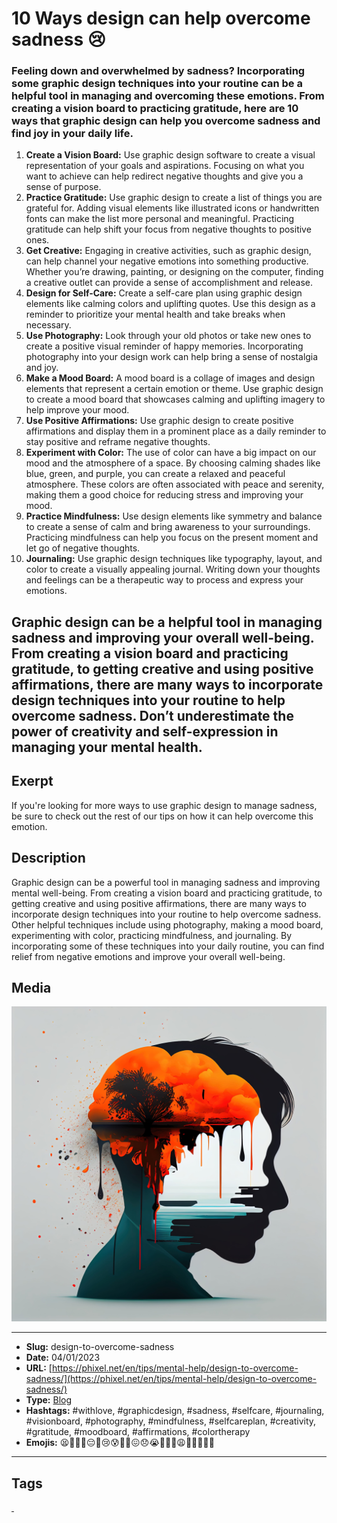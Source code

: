 # 10 Ways design can help overcome sadness 😢
### Feeling down and overwhelmed by sadness? Incorporating some graphic design techniques into your routine can be a helpful tool in managing and overcoming these emotions. From creating a vision board to practicing gratitude, here are 10 ways that graphic design can help you overcome sadness and find joy in your daily life.

1. **Create a Vision Board:** Use graphic design software to create a visual representation of your goals and aspirations. Focusing on what you want to achieve can help redirect negative thoughts and give you a sense of purpose.
2. **Practice Gratitude:** Use graphic design to create a list of things you are grateful for. Adding visual elements like illustrated icons or handwritten fonts can make the list more personal and meaningful. Practicing gratitude can help shift your focus from negative thoughts to positive ones.
3. **Get Creative:** Engaging in creative activities, such as graphic design, can help channel your negative emotions into something productive. Whether you’re drawing, painting, or designing on the computer, finding a creative outlet can provide a sense of accomplishment and release.
4. **Design for Self-Care:** Create a self-care plan using graphic design elements like calming colors and uplifting quotes. Use this design as a reminder to prioritize your mental health and take breaks when necessary.
5. **Use Photography:** Look through your old photos or take new ones to create a positive visual reminder of happy memories. Incorporating photography into your design work can help bring a sense of nostalgia and joy.
6. **Make a Mood Board:** A mood board is a collage of images and design elements that represent a certain emotion or theme. Use graphic design to create a mood board that showcases calming and uplifting imagery to help improve your mood.
7. **Use Positive Affirmations:** Use graphic design to create positive affirmations and display them in a prominent place as a daily reminder to stay positive and reframe negative thoughts.
8. **Experiment with Color:** The use of color can have a big impact on our mood and the atmosphere of a space. By choosing calming shades like blue, green, and purple, you can create a relaxed and peaceful atmosphere. These colors are often associated with peace and serenity, making them a good choice for reducing stress and improving your mood.
9. **Practice Mindfulness:** Use design elements like symmetry and balance to create a sense of calm and bring awareness to your surroundings. Practicing mindfulness can help you focus on the present moment and let go of negative thoughts.
10. **Journaling:** Use graphic design techniques like typography, layout, and color to create a visually appealing journal. Writing down your thoughts and feelings can be a therapeutic way to process and express your emotions.

Graphic design can be a helpful tool in managing sadness and improving your overall well-being. From creating a vision board and practicing gratitude, to getting creative and using positive affirmations, there are many ways to incorporate design techniques into your routine to help overcome sadness. Don’t underestimate the power of creativity and self-expression in managing your mental health.
------------
## Exerpt
If you're looking for more ways to use graphic design to manage sadness, be sure to check out the rest of our tips on how it can help overcome this emotion.
## Description
Graphic design can be a powerful tool in managing sadness and improving mental well-being. From creating a vision board and practicing gratitude, to getting creative and using positive affirmations, there are many ways to incorporate design techniques into your routine to help overcome sadness. Other helpful techniques include using photography, making a mood board, experimenting with color, practicing mindfulness, and journaling. By incorporating some of these techniques into your daily routine, you can find relief from negative emotions and improve your overall well-being.
## Media
<img src="media/9c418f4c/design-to-overcome-sadness.jpg" loading="lazy"><br>

------------
- **Slug:** design-to-overcome-sadness
- **Date:** 04/01/2023
- **URL:** [https://phixel.net/en/tips/mental-help/design-to-overcome-sadness/](https://phixel.net/en/tips/mental-help/design-to-overcome-sadness/)
- **Type:** [Blog](#blog)
- **Hashtags:** #withlove, #graphicdesign, #sadness, #selfcare, #journaling, #visionboard, #photography, #mindfulness, #selfcareplan, #creativity, #gratitude, #moodboard, #affirmations, #colortherapy
- **Emojis:** 😫🙇‍♀️🥀😔💔😢😰🙇‍♀️😖😞😭🙇‍♂️🙁😩🙇🏻‍♀️🤦‍♀️

------------
## Tags
[ ](# )
